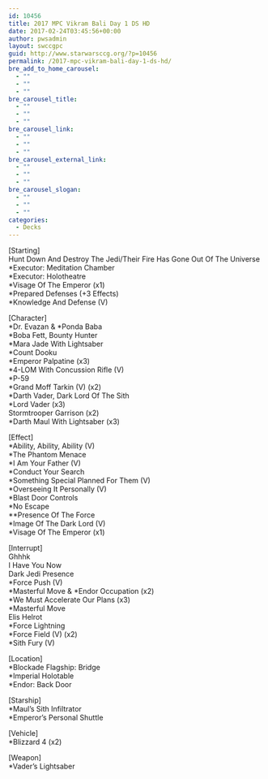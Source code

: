 ```yaml
---
id: 10456
title: 2017 MPC Vikram Bali Day 1 DS HD
date: 2017-02-24T03:45:56+00:00
author: pwsadmin
layout: swccgpc
guid: http://www.starwarsccg.org/?p=10456
permalink: /2017-mpc-vikram-bali-day-1-ds-hd/
bre_add_to_home_carousel:
  - ""
  - ""
  - ""
bre_carousel_title:
  - ""
  - ""
  - ""
bre_carousel_link:
  - ""
  - ""
  - ""
bre_carousel_external_link:
  - ""
  - ""
  - ""
bre_carousel_slogan:
  - ""
  - ""
  - ""
categories:
  - Decks
---
```

[Starting]  
Hunt Down And Destroy The Jedi/Their Fire Has Gone Out Of The Universe  
*Executor: Meditation Chamber  
*Executor: Holotheatre  
*Visage Of The Emperor (x1)  
*Prepared Defenses (+3 Effects)  
*Knowledge And Defense (V)

[Character]  
\*Dr. Evazan & \*Ponda Baba  
*Boba Fett, Bounty Hunter  
*Mara Jade With Lightsaber  
*Count Dooku  
*Emperor Palpatine (x3)  
*4-LOM With Concussion Rifle (V)  
*P-59  
*Grand Moff Tarkin (V) (x2)  
*Darth Vader, Dark Lord Of The Sith  
*Lord Vader (x3)  
Stormtrooper Garrison (x2)  
*Darth Maul With Lightsaber (x3)

[Effect]  
*Ability, Ability, Ability (V)  
*The Phantom Menace  
*I Am Your Father (V)  
*Conduct Your Search  
*Something Special Planned For Them (V)  
*Overseeing It Personally (V)  
*Blast Door Controls  
*No Escape  
**Presence Of The Force  
*Image Of The Dark Lord (V)  
*Visage Of The Emperor (x1)

[Interrupt]  
Ghhhk  
I Have You Now  
Dark Jedi Presence  
*Force Push (V)  
\*Masterful Move & \*Endor Occupation (x2)  
*We Must Accelerate Our Plans (x3)  
*Masterful Move  
Elis Helrot  
*Force Lightning  
*Force Field (V) (x2)  
*Sith Fury (V)

[Location]  
*Blockade Flagship: Bridge  
*Imperial Holotable  
*Endor: Back Door

[Starship]  
*Maul&#8217;s Sith Infiltrator  
*Emperor&#8217;s Personal Shuttle

[Vehicle]  
*Blizzard 4 (x2)

[Weapon]  
*Vader&#8217;s Lightsaber